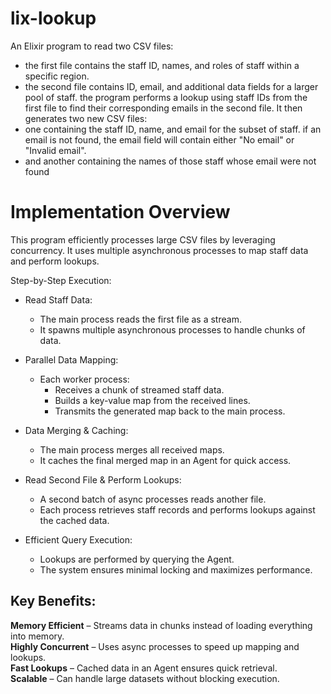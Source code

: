 # lix-lookup
An Elixir program to read two CSV files:
- the first file contains the staff ID, names, and roles of staff within a specific region.
- the second file contains ID, email, and additional data fields for a larger pool of staff.
the program performs a lookup using staff IDs from the first file
to find their corresponding emails in the second file.
It then generates two new CSV files:
- one containing the staff ID, name, and email for the subset of staff.
  if an email is not found, the email field will contain either "No email" or "Invalid email".
- and another containing the names of those staff whose email were not found


# **Implementation Overview**

This program efficiently processes large CSV files by leveraging concurrency.
It uses multiple asynchronous processes to map staff data and perform lookups.

Step-by-Step Execution:
- Read Staff Data:
  - The main process reads the first file as a stream.
  - It spawns multiple asynchronous processes to handle chunks of data.
 
- Parallel Data Mapping:
  - Each worker process:
    - Receives a chunk of streamed staff data.
    - Builds a key-value map from the received lines.
    - Transmits the generated map back to the main process.
 
- Data Merging & Caching:
  - The main process merges all received maps.
  - It caches the final merged map in an Agent for quick access.
 
- Read Second File & Perform Lookups:
  - A second batch of async processes reads another file.
  - Each process retrieves staff records and performs lookups against the cached data.
 
- Efficient Query Execution:
  - Lookups are performed by querying the Agent.
  - The system ensures minimal locking and maximizes performance.
 
## Key Benefits: 
**Memory Efficient** – Streams data in chunks instead of loading everything into memory.  
**Highly Concurrent** – Uses async processes to speed up mapping and lookups.  
**Fast Lookups** – Cached data in an Agent ensures quick retrieval.  
**Scalable** – Can handle large datasets without blocking execution.  

